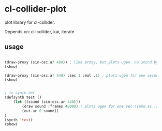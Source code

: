 # cl-collider-plot

plot library for cl-collider.

Depends on: cl-collider, kai, iterate

## usage
```lisp

(draw-proxy (sin-osc.ar 400)) ; like proxy, but plots ugen. no sound by default.
(show)

(draw-proxy (sin-osc.ar 440) :sec 1 :mul .1) ; plots ugen for one second. multiply amplitude by .1
(show)


; in synth def
(defsynth test ()
    (let ((sound (sin-osc.ar 440)))
        (draw sound :frames 48000) ; plots ugen for one sec (same as :sec 1)
        (out.ar 0 sound))
)
(synth 'test)
(show)

```

